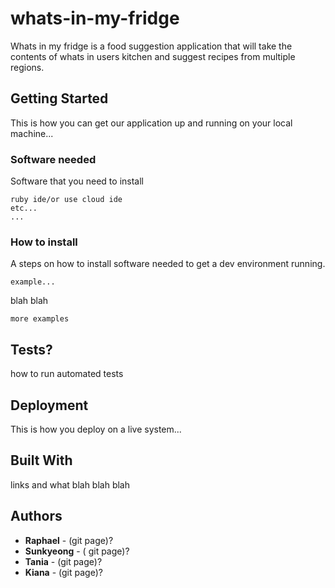 # whats-in-my-fridge

Whats in my fridge is a food suggestion application that will take the contents of whats in users kitchen and suggest recipes from multiple regions.

## Getting Started

This is how you can get our application up and running on your local machine...

### Software needed

Software that you need to install

```
ruby ide/or use cloud ide
etc...
...

```

### How to install

A steps on how to install software needed to get a dev environment running.

```
example...
```

blah blah

```
more examples
```


## Tests?

how to run automated tests


## Deployment
This is how you deploy on a live system...

## Built With

links and what blah blah blah


## Authors

* **Raphael** - (git page)?
* **Sunkyeong** - ( git page)?
* **Tania** - (git page)?
* **Kiana** - (git page)?
